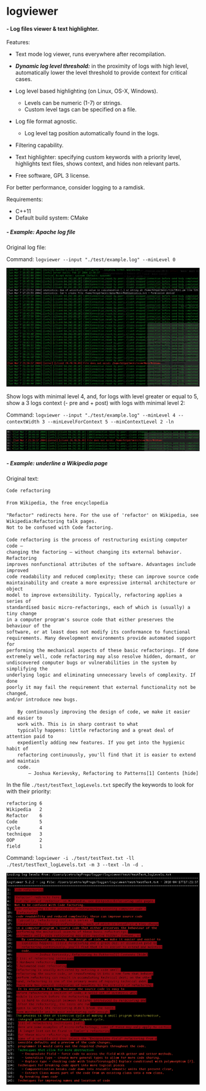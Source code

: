 # logviewer

#### - Log files viewer & text highlighter.

Features:

- Text mode log viewer, runs everywhere after recompilation.

- ***Dynamic log level threshold:*** in the proximity of logs with high level,
  automatically lower the level threshold to provide context for critical cases.

- Log level based highlighting (on Linux, OS-X, Windows).
	- Levels can be numeric (1-7) or strings.
	- Custom level tags can be specified on a file.

- Log file format agnostic.
	- Log level tag position automatically found in the logs.

- Filtering capability.

- Text highlighter: specifying custom keywords with a priority level, highlights text files,
  shows context, and hides non relevant parts.

- Free software, GPL 3 license.


For better performance, consider logging to a ramdisk.


Requirements:
- C++11
- Default build system: CMake


##### - Example: Apache log file

Original log file:

Command:  `logviewer --input "./test/example.log" --minLevel 0`

![Output:](./test/testApache_log0.png)

Show logs with minimal level 4, and, for logs with level greater or equal to 5, show a 3 logs context (- pre and + post)
with logs with minimal level 2:

Command:  `logviewer --input "./test/example.log" --minLevel 4 --contextWidth 3 --minLevelForContext 5 --minContextLevel 2 -ln`

![Output:](./test/testApache_log.png)

##### - Example: underline a Wikipedia page

Original text:

```
Code refactoring

From Wikipedia, the free encyclopedia

"Refactor" redirects here. For the use of 'refactor' on Wikipedia, see Wikipedia:Refactoring talk pages.
Not to be confused with Code factoring.

Code refactoring is the process of restructuring existing computer code –
changing the factoring – without changing its external behavior. Refactoring
improves nonfunctional attributes of the software. Advantages include improved
code readability and reduced complexity; these can improve source code
maintainability and create a more expressive internal architecture or object
model to improve extensibility. Typically, refactoring applies a series of
standardised basic micro-refactorings, each of which is (usually) a tiny change
in a computer program's source code that either preserves the behaviour of the
software, or at least does not modify its conformance to functional
requirements. Many development environments provide automated support for
performing the mechanical aspects of these basic refactorings. If done
extremely well, code refactoring may also resolve hidden, dormant, or
undiscovered computer bugs or vulnerabilities in the system by simplifying the
underlying logic and eliminating unnecessary levels of complexity. If done
poorly it may fail the requirement that external functionality not be changed,
and/or introduce new bugs.

	By continuously improving the design of code, we make it easier and easier to
	work with. This is in sharp contrast to what
	typically happens: little refactoring and a great deal of attention paid to
	expediently adding new features. If you get into the hygienic habit of
	refactoring continuously, you'll find that it is easier to extend and maintain
	code.
		— Joshua Kerievsky, Refactoring to Patterns[1] Contents [hide]
```


In the file `./test/testText_logLevels.txt` specify the keywords to look for with their priority:

```
refactoring 6
Wikipedia   2
Refactor    6
Code        5
cycle       4
technique   3
OOP         2
field       1
```

Command:  `logviewer -i ./test/testText.txt -ll ./test/testText_logLevels.txt -m 3 --text -ln -d .`

![Output:](./test/logviewer_text_underline.png)




